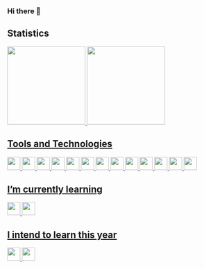 ### Hi there 👋

<h2 align="left">Statistics</h2>
<div>
<a href="https://github.com/DiogoEngh">
<img height="180em" src="https://github-readme-stats.vercel.app/api/top-langs/?username=DiogoEngh&layout=compact&langs_count=7&theme=dracula"/>
<img height="180em" src="https://github-readme-stats.vercel.app/api?username=DiogoEngh&show_icons=true&theme=dracula&include_all_commits=true&count_private=true"/>
</div>
<h2 align="left">Tools and Technologies</h2>
<div>
<img src="https://cdn.jsdelivr.net/gh/devicons/devicon/icons/javascript/javascript-original.svg" height="30" width="30"/>
<img src="https://cdn.jsdelivr.net/gh/devicons/devicon/icons/vuejs/vuejs-original.svg" height="30" width="30"/>
<img src="https://cdn.jsdelivr.net/gh/devicons/devicon/icons/nodejs/nodejs-original.svg" height="30" width="30"/>
<img src="https://cdn.jsdelivr.net/gh/devicons/devicon/icons/python/python-original.svg" height="30" width="30"/>
<img src="https://cdn.jsdelivr.net/gh/devicons/devicon/icons/flask/flask-original.svg" height="30" width="30"/>
<img src="https://cdn.jsdelivr.net/gh/devicons/devicon/icons/pandas/pandas-original.svg" height="30" width="30"/>
<img src="https://cdn.jsdelivr.net/gh/devicons/devicon/icons/haskell/haskell-original.svg" height="30" width="30"/>
<img src="https://cdn.jsdelivr.net/gh/devicons/devicon/icons/mysql/mysql-original.svg"  height="30" width="30"/>
<img src="https://cdn.jsdelivr.net/gh/devicons/devicon/icons/git/git-original.svg" height="30" width="30"/>
<img src="https://cdn.jsdelivr.net/gh/devicons/devicon/icons/php/php-original.svg" height="30" width="30"/>
<img src="https://cdn.jsdelivr.net/gh/devicons/devicon/icons/html5/html5-original.svg" height="30" width="30"/>
<img src="https://cdn.jsdelivr.net/gh/devicons/devicon/icons/css3/css3-original.svg" height="30" width="30"/>
<img src="https://cdn.jsdelivr.net/gh/devicons/devicon/icons/linux/linux-original.svg" height="30" width="30"/>

</div>
<h2>I’m currently learning</h2>
<div>
<img src="https://cdn.jsdelivr.net/gh/devicons/devicon/icons/java/java-original.svg" height="30" width="30"/>
<img src="https://cdn.jsdelivr.net/gh/devicons/devicon/icons/react/react-original.svg" height="30" width="30"/>
</div>
  
<h2>I intend to learn this year</h2>
<div>
<img src="https://cdn.jsdelivr.net/gh/devicons/devicon/icons/kotlin/kotlin-original.svg" height="30" width="30"/>
<img src="https://cdn.jsdelivr.net/gh/devicons/devicon/icons/go/go-original.svg" height="30" width="30"/>
</div>
